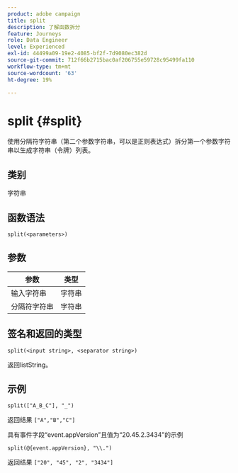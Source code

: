 ```yaml
---
product: adobe campaign
title: split
description: 了解函数拆分
feature: Journeys
role: Data Engineer
level: Experienced
exl-id: 44499a09-19e2-4085-bf2f-7d9080ec382d
source-git-commit: 712f66b2715bac0af206755e59728c95499fa110
workflow-type: tm+mt
source-wordcount: '63'
ht-degree: 19%

---
```


# split {#split}

使用分隔符字符串（第二个参数字符串，可以是正则表达式）拆分第一个参数字符串以生成字符串（令牌）列表。

## 类别

字符串

## 函数语法

`split(<parameters>)`

## 参数

| 参数 | 类型 |
|-----------|------------------|
| 输入字符串 | 字符串 |
| 分隔符字符串 | 字符串 |

## 签名和返回的类型

`split(<input string>, <separator string>)`

返回listString。

## 示例

`split(["A_B_C"], "_")`

返回结果 `["A","B","C"]`

具有事件字段“event.appVersion”且值为“20.45.2.3434”的示例

`split(@{event.appVersion}, "\\.")`

返回结果 `["20", "45", "2", "3434"]`
